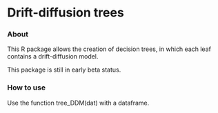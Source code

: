 Drift-diffusion trees
=======

### About
This R package allows the creation of decision trees, in which each leaf
contains a drift-diffusion model.

This package is still in early beta status.

### How to use

Use the function tree_DDM(dat) with a dataframe.


